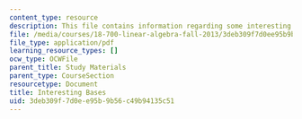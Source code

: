 ```yaml
---
content_type: resource
description: This file contains information regarding some interesting bases.
file: /media/courses/18-700-linear-algebra-fall-2013/3deb309f7d0ee95b9b56c49b94135c51_MIT18_700F13_intstng_base.pdf
file_type: application/pdf
learning_resource_types: []
ocw_type: OCWFile
parent_title: Study Materials
parent_type: CourseSection
resourcetype: Document
title: Interesting Bases
uid: 3deb309f-7d0e-e95b-9b56-c49b94135c51
---
```

